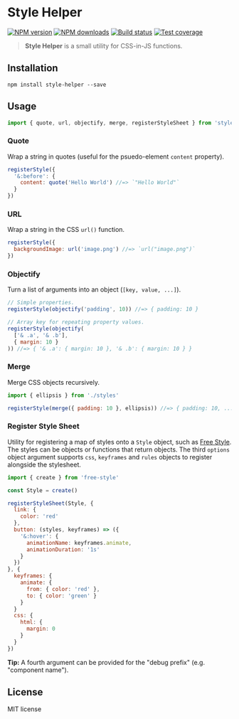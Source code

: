 # Style Helper

[![NPM version](https://img.shields.io/npm/v/style-helper.svg?style=flat)](https://npmjs.org/package/style-helper)
[![NPM downloads](https://img.shields.io/npm/dm/style-helper.svg?style=flat)](https://npmjs.org/package/style-helper)
[![Build status](https://img.shields.io/travis/blakeembrey/style-helper.svg?style=flat)](https://travis-ci.org/blakeembrey/style-helper)
[![Test coverage](https://img.shields.io/coveralls/blakeembrey/style-helper.svg?style=flat)](https://coveralls.io/r/blakeembrey/style-helper?branch=master)

> **Style Helper** is a small utility for CSS-in-JS functions.

## Installation

```
npm install style-helper --save
```

## Usage

```js
import { quote, url, objectify, merge, registerStyleSheet } from 'style-helper'
```

### Quote

Wrap a string in quotes (useful for the psuedo-element `content` property).

```js
registerStyle({
  '&:before': {
    content: quote('Hello World') //=> `"Hello World"`
  }
})
```

### URL

Wrap a string in the CSS `url()` function.

```js
registerStyle({
  backgroundImage: url('image.png') //=> `url("image.png")`
})
```

### Objectify

Turn a list of arguments into an object (`[key, value, ...]`).

```js
// Simple properties.
registerStyle(objectify('padding', 10)) //=> { padding: 10 }

// Array key for repeating property values.
registerStyle(objectify(
  ['& .a', '& .b'],
  { margin: 10 }
)) //=> { '& .a': { margin: 10 }, '& .b': { margin: 10 } }
```

### Merge

Merge CSS objects recursively.

```js
import { ellipsis } from './styles'

registerStyle(merge({ padding: 10 }, ellipsis)) //=> { padding: 10, ... }
```

### Register Style Sheet

Utility for registering a map of styles onto a `Style` object, such as [Free Style](https://github.com/blakeembrey/free-style). The styles can be objects or functions that return objects. The third `options` object argument supports `css`, `keyframes` and `rules` objects to register alongside the stylesheet.

```js
import { create } from 'free-style'

const Style = create()

registerStyleSheet(Style, {
  link: {
    color: 'red'
  },
  button: (styles, keyframes) => ({
    '&:hover': {
      animationName: keyframes.animate,
      animationDuration: '1s'
    }
  })
}, {
  keyframes: {
    animate: {
      from: { color: 'red' },
      to: { color: 'green' }
    }
  }
  css: {
    html: {
      margin: 0
    }
  }
})
```

**Tip:** A fourth argument can be provided for the "debug prefix" (e.g. "component name").


## License

MIT license
